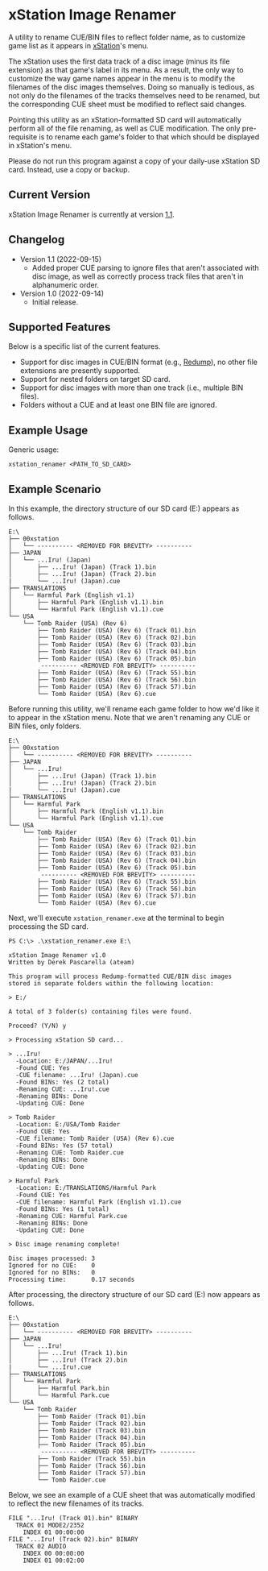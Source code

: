 # xStation Image Renamer
A utility to rename CUE/BIN files to reflect folder name, as to customize game list as it appears in [xStation](https://github.com/x-station)'s menu.

The xStation uses the first data track of a disc image (minus its file extension) as that game's label in its menu. As a result, the only way to customize the way game names appear in the menu is to modify the filenames of the disc images themselves. Doing so manually is tedious, as not only do the filenames of the tracks themselves need to be renamed, but the corresponding CUE sheet must be modified to reflect said changes.

Pointing this utility as an xStation-formatted SD card will automatically perform all of the file renaming, as well as CUE modification. The only pre-requisite is to rename each game's folder to that which should be displayed in xStation's menu.

Please do not run this program against a copy of your daily-use xStation SD card. Instead, use a copy or backup.

## Current Version
xStation Image Renamer is currently at version [1.1](https://github.com/DerekPascarella/xStation-Image-Renamer/raw/main/xstation_renamer.exe).

## Changelog
* Version 1.1 (2022-09-15)
  * Added proper CUE parsing to ignore files that aren't associated with disc image, as well as correctly process track files that aren't in alphanumeric order.
* Version 1.0 (2022-09-14)
  * Initial release.

## Supported Features
Below is a specific list of the current features.

* Support for disc images in CUE/BIN format (e.g., [Redump](http://redump.org/)), no other file extensions are presently supported.
* Support for nested folders on target SD card.
* Support for disc images with more than one track (i.e., multiple BIN files).
* Folders without a CUE and at least one BIN file are ignored.

## Example Usage
Generic usage:
```
xstation_renamer <PATH_TO_SD_CARD>
```

## Example Scenario
In this example, the directory structure of our SD card (E:\) appears as follows.

```
E:\
├── 00xstation
│   └── ---------- <REMOVED FOR BREVITY> ----------
├── JAPAN
│   └── ...Iru! (Japan)
│       ├── ...Iru! (Japan) (Track 1).bin
│       ├── ...Iru! (Japan) (Track 2).bin
|       └── ...Iru! (Japan).cue
├── TRANSLATIONS
│   └── Harmful Park (English v1.1)
│       ├── Harmful Park (English v1.1).bin
│       └── Harmful Park (English v1.1).cue
└── USA
    └── Tomb Raider (USA) (Rev 6)
        ├── Tomb Raider (USA) (Rev 6) (Track 01).bin
        ├── Tomb Raider (USA) (Rev 6) (Track 02).bin
        ├── Tomb Raider (USA) (Rev 6) (Track 03).bin
        ├── Tomb Raider (USA) (Rev 6) (Track 04).bin
        ├── Tomb Raider (USA) (Rev 6) (Track 05).bin
         ---------- <REMOVED FOR BREVITY> ----------
        ├── Tomb Raider (USA) (Rev 6) (Track 55).bin
        ├── Tomb Raider (USA) (Rev 6) (Track 56).bin
        ├── Tomb Raider (USA) (Rev 6) (Track 57).bin
        └── Tomb Raider (USA) (Rev 6).cue
```

Before running this utility, we'll rename each game folder to how we'd like it to appear in the xStation menu. Note that we aren't renaming any CUE or BIN files, only folders.

```
E:\
├── 00xstation
│   └── ---------- <REMOVED FOR BREVITY> ----------
├── JAPAN
│   └── ...Iru!
│       ├── ...Iru! (Japan) (Track 1).bin
│       ├── ...Iru! (Japan) (Track 2).bin
|       └── ...Iru! (Japan).cue
├── TRANSLATIONS
│   └── Harmful Park
│       ├── Harmful Park (English v1.1).bin
│       └── Harmful Park (English v1.1).cue
└── USA
    └── Tomb Raider
        ├── Tomb Raider (USA) (Rev 6) (Track 01).bin
        ├── Tomb Raider (USA) (Rev 6) (Track 02).bin
        ├── Tomb Raider (USA) (Rev 6) (Track 03).bin
        ├── Tomb Raider (USA) (Rev 6) (Track 04).bin
        ├── Tomb Raider (USA) (Rev 6) (Track 05).bin
         ---------- <REMOVED FOR BREVITY> ----------
        ├── Tomb Raider (USA) (Rev 6) (Track 55).bin
        ├── Tomb Raider (USA) (Rev 6) (Track 56).bin
        ├── Tomb Raider (USA) (Rev 6) (Track 57).bin
        └── Tomb Raider (USA) (Rev 6).cue
```

Next, we'll execute `xstation_renamer.exe` at the terminal to begin processing the SD card.

```
PS C:\> .\xstation_renamer.exe E:\

xStation Image Renamer v1.0
Written by Derek Pascarella (ateam)

This program will process Redump-formatted CUE/BIN disc images
stored in separate folders within the following location:

> E:/

A total of 3 folder(s) containing files were found.

Proceed? (Y/N) y

> Processing xStation SD card...

> ...Iru!
  -Location: E:/JAPAN/...Iru!
  -Found CUE: Yes
  -CUE filename: ...Iru! (Japan).cue
  -Found BINs: Yes (2 total)
  -Renaming CUE: ...Iru!.cue
  -Renaming BINs: Done
  -Updating CUE: Done

> Tomb Raider
  -Location: E:/USA/Tomb Raider
  -Found CUE: Yes
  -CUE filename: Tomb Raider (USA) (Rev 6).cue
  -Found BINs: Yes (57 total)
  -Renaming CUE: Tomb Raider.cue
  -Renaming BINs: Done
  -Updating CUE: Done

> Harmful Park
  -Location: E:/TRANSLATIONS/Harmful Park
  -Found CUE: Yes
  -CUE filename: Harmful Park (English v1.1).cue
  -Found BINs: Yes (1 total)
  -Renaming CUE: Harmful Park.cue
  -Renaming BINs: Done
  -Updating CUE: Done

> Disc image renaming complete!

Disc images processed: 3
Ignored for no CUE:    0
Ignored for no BINs:   0
Processing time:       0.17 seconds

```

After processing, the directory structure of our SD card (E:\) now appears as follows.

```
E:\
├── 00xstation
│   └── ---------- <REMOVED FOR BREVITY> ----------
├── JAPAN
│   └── ...Iru!
│       ├── ...Iru! (Track 1).bin
│       ├── ...Iru! (Track 2).bin
|       └── ...Iru!.cue
├── TRANSLATIONS
│   └── Harmful Park
│       ├── Harmful Park.bin
│       └── Harmful Park.cue
└── USA
    └── Tomb Raider
        ├── Tomb Raider (Track 01).bin
        ├── Tomb Raider (Track 02).bin
        ├── Tomb Raider (Track 03).bin
        ├── Tomb Raider (Track 04).bin
        ├── Tomb Raider (Track 05).bin
         ---------- <REMOVED FOR BREVITY> ----------
        ├── Tomb Raider (Track 55).bin
        ├── Tomb Raider (Track 56).bin
        ├── Tomb Raider (Track 57).bin
        └── Tomb Raider.cue
```

Below, we see an example of a CUE sheet that was automatically modified to reflect the new filenames of its tracks.

```
FILE "...Iru! (Track 01).bin" BINARY
  TRACK 01 MODE2/2352
    INDEX 01 00:00:00
FILE "...Iru! (Track 02).bin" BINARY
  TRACK 02 AUDIO
    INDEX 00 00:00:00
    INDEX 01 00:02:00
```
